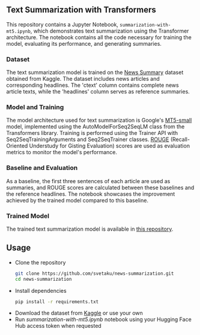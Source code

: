 ## Text Summarization with Transformers
This repository contains a Jupyter Notebook, <code>summarization-with-mt5.ipynb</code>, which demonstrates text summarization using the Transformer architecture. The notebook contains all the code necessary for training the model, evaluating its performance, and generating summaries.

### Dataset
The text summarization model is trained on the [News Summary](https://www.kaggle.com/datasets/sunnysai12345/news-summary) dataset obtained from Kaggle. The dataset includes news articles and corresponding headlines. The 'ctext' column contains complete news article texts, while the 'headlines' column serves as reference summaries.

### Model and Training
The model architecture used for text summarization is Google's [MT5-small](https://huggingface.co/google/mt5-small) model, implemented using the AutoModelForSeq2SeqLM class from the Transformers library. Training is performed using the Trainer API with Seq2SeqTrainingArguments and Seq2SeqTrainer classes. [ROUGE](https://huggingface.co/spaces/evaluate-metric/rouge) (Recall-Oriented Understudy for Gisting Evaluation) scores are used as evaluation metrics to monitor the model's performance.

### Baseline and Evaluation
As a baseline, the first three sentences of each article are used as summaries, and ROUGE scores are calculated between these baselines and the reference headlines. The notebook showcases the improvement achieved by the trained model compared to this baseline.

### Trained Model
The trained text summarization model is available in [this repository](https://huggingface.co/svetaku/mt5-small-finetuned-news-summary-kaggle).

## Usage
- Clone the repository
  ```sh
  git clone https://github.com/svetaku/news-summarization.git
  cd news-summarization
- Install dependencies
  ```sh
  pip install -r requirements.txt
- Download the dataset from [Kaggle](https://www.kaggle.com/datasets/sunnysai12345/news-summary) or use your own
- Run *summarization-with-mt5.ipynb* notebook using your Hugging Face Hub access token when requested

